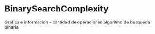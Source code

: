 # BinarySearchComplexity

Grafica e informacion - cantidad de operaciones algoritmo de busqueda binaria
